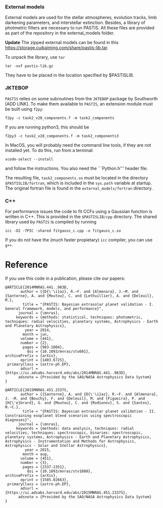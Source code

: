 ### External models
External models are used for the stellar atmospheres, evolution tracks, limb darkening parameters, and interstellar extinction. Besides, a library of photmetric filters are necessary to run PASTIS. All these files are provided as part of the repository in the external_models folder.

**Update** The zipped external models can be found in this https://storage.cuikaiming.com/share/pastis-lib.tar.

To unpack the library, use ``tar``
```
tar -xvf pastis-lib.gz
```

They have to be placed in the location specified by $PASTISLIB.

### JKTEBOP
``PASTIS`` relies on some subroutines from the ``JKTEBOP`` package by Southworth [ADD LINK].
To make them available to ``PASTIS``, an extension module must be built using ``f2py``:
```
f2py -c task2_v28_components.f -m task2_components
```

If you are running python3, this should be
```
f2py3 -c task2_v28_components.f -m task2_components3
```

In MacOS, you will probably need the command line tools, if they are not installed yet. To do this, run from a terminal:
```
xcode-select --install
```
and follow the instructions.
You also need the ```Python.h''' header file.

The resulting file, ``task2_components.so`` must be located in the directory ``$PASTISLIB/fortran``, which is included in the ``sys.path`` variable at startup.
The original fortran file is found in the ``external_models/fortran`` directory.

### C++
For performance issues the code to fit CCFs using a Gaussian function is written in C++. This is provided in the ``$PASTISLIB/cpp`` directory. The shared library used by ``PASTIS`` is compiled by running

```
icc -O2 -fPIC -shared fitgauss_c.cpp -o fitgauss_c.so
```

If you do not have the (much faster propietary) ``icc`` compiler, you can use ``g++``.

# Reference

If you use this code in a publication, please cite our papers:

```
@ARTICLE{2014MNRAS.441..983D,
       author = {{D{\'\i}az}, R.~F. and {Almenara}, J.~M. and {Santerne}, A. and {Moutou}, C. and {Lethuillier}, A. and {Deleuil}, M.},
        title = "{PASTIS: Bayesian extrasolar planet validation - I. General framework, models, and performance}",
      journal = {\mnras},
     keywords = {methods: statistical, techniques: photometric, techniques: radial velocities, planetary systems, Astrophysics - Earth and Planetary Astrophysics},
         year = 2014,
        month = jun,
       volume = {441},
       number = {2},
        pages = {983-1004},
          doi = {10.1093/mnras/stu601},
archivePrefix = {arXiv},
       eprint = {1403.6725},
 primaryClass = {astro-ph.EP},
       adsurl = {https://ui.adsabs.harvard.edu/abs/2014MNRAS.441..983D},
      adsnote = {Provided by the SAO/NASA Astrophysics Data System}
}

@ARTICLE{2015MNRAS.451.2337S,
       author = {{Santerne}, A. and {D{\'\i}az}, R.~F. and {Almenara}, J. -M. and {Bouchy}, F. and {Deleuil}, M. and {Figueira}, P. and {H{\'e}brard}, G. and {Moutou}, C. and {Rodionov}, S. and {Santos}, N.~C.},
        title = "{PASTIS: Bayesian extrasolar planet validation - II. Constraining exoplanet blend scenarios using spectroscopic diagnoses}",
      journal = {\mnras},
     keywords = {methods: data analysis, techniques: radial velocities, techniques: spectroscopic, binaries: spectroscopic, planetary systems, Astrophysics - Earth and Planetary Astrophysics, Astrophysics - Instrumentation and Methods for Astrophysics, Astrophysics - Solar and Stellar Astrophysics},
         year = 2015,
        month = aug,
       volume = {451},
       number = {3},
        pages = {2337-2351},
          doi = {10.1093/mnras/stv1080},
archivePrefix = {arXiv},
       eprint = {1505.02663},
 primaryClass = {astro-ph.EP},
       adsurl = {https://ui.adsabs.harvard.edu/abs/2015MNRAS.451.2337S},
      adsnote = {Provided by the SAO/NASA Astrophysics Data System}
}
```
